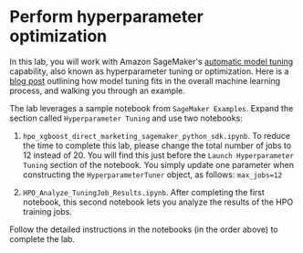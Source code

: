 # Perform hyperparameter optimization

In this lab, you will work with Amazon SageMaker's [automatic model tuning](https://docs.aws.amazon.com/sagemaker/latest/dg/automatic-model-tuning.html) capability, also known as hyperparameter tuning or optimization. Here is a [blog post](https://aws.amazon.com/blogs/aws/sagemaker-automatic-model-tuning/) outlining how model tuning fits in the overall machine learning process, and walking you through an example.

The lab leverages a sample notebook from `SageMaker Examples`. Expand the section called `Hyperparameter Tuning` and use two notebooks:

1. `hpo_xgboost_direct_marketing_sagemaker_python_sdk.ipynb`. To reduce the time to complete this lab, please change the total number of jobs to 12 instead of 20. You will find this just before the `Launch Hyperparameter Tuning` section of the notebook. You simply update one parameter when constructing the `HyperparameterTuner` object, as follows: `max_jobs=12`

2. `HPO_Analyze_TuningJob_Results.ipynb`. After completing the first notebook, this second notebook lets you analyze the results of the HPO training jobs.

Follow the detailed instructions in the notebooks (in the order above) to complete the lab.
